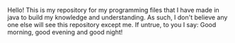 Hello! 
This is my repository for my programming files that I have made in java to build my knowledge and understanding. 
As such, I don't believe any one else will see this repository except me. 
If untrue, to you I say: Good morning, good evening and good night!
